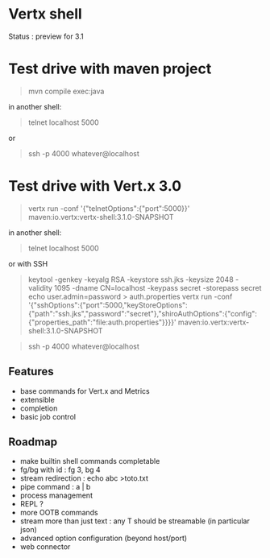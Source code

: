 # Vertx shell

Status : preview for 3.1

# Test drive with maven project

> mvn compile exec:java

in another shell:

> telnet localhost 5000

or

> ssh -p 4000 whatever@localhost

# Test drive with Vert.x 3.0

> vertx run -conf '{"telnetOptions":{"port":5000}}' maven:io.vertx:vertx-shell:3.1.0-SNAPSHOT

in another shell:

> telnet localhost 5000

> 

or with SSH


> keytool -genkey -keyalg RSA -keystore ssh.jks -keysize 2048 -validity 1095 -dname CN=localhost -keypass secret -storepass secret
> echo user.admin=password > auth.properties
> vertx run -conf '{"sshOptions":{"port":5000,"keyStoreOptions":{"path":"ssh.jks","password":"secret"},"shiroAuthOptions":{"config":{"properties_path":"file:auth.properties"}}}}' maven:io.vertx:vertx-shell:3.1.0-SNAPSHOT

> ssh -p 4000 whatever@localhost

## Features

- base commands for Vert.x and Metrics
- extensible
- completion
- basic job control

## Roadmap

- make builtin shell commands completable
- fg/bg with id : fg 3, bg 4
- stream redirection : echo abc >toto.txt
- pipe command : a | b
- process management
- REPL ?
- more OOTB commands
- stream more than just text : any T should be streamable (in particular json)
- advanced option configuration (beyond host/port)
- web connector
